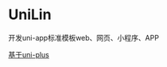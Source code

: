 # UniLin

开发uni-app标准模板web、网页、小程序、APP


[基于uni-plus](https://damaicoding.github.io/uni-plus-doc/src/guide/3-style.html#unocss-%E9%85%8D%E7%BD%AE)
